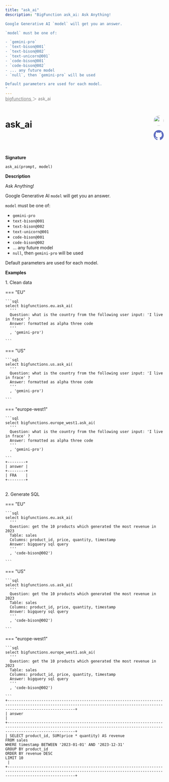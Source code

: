 ```yaml
---
title: "ask_ai"
description: "BigFunction ask_ai: Ask Anything!

Google Generative AI `model` will get you an answer.

`model` must be one of:

- `gemini-pro`
- `text-bison@001`
- `text-bison@002`
- `text-unicorn@001`
- `code-bison@001`
- `code-bison@002`
- ... any future model
- `null`, then `gemini-pro` will be used

Default parameters are used for each model.
"
---
```


<span style="color: gray; position: relative; top: -1rem">
  <a href=".." style="color: gray">bigfunctions </a> ＞ ask_ai
</span>

# ask_ai


<div style="position: relative; top: -4rem; margin-bottom:  -2rem; text-align: right; z-index: 9999;">
  
  <a href="https://www.linkedin.com/in/paul-marcombes" title="Author: Paul Marcombes" target="_blank">
    <img src="https://lh3.googleusercontent.com/a-/ACB-R5RDf2yxcw1p_IYLCKmiUIScreatDdhG8B83om6Ohw=s260" width="32" style=" border-radius: 50% !important">
  </a>
  
  <a href="{REPO_URL}/tree/main/bigfunctions/ask_ai.yaml" title="Edit on GitHub" target="_blank"><svg xmlns="http://www.w3.org/2000/svg" width="32" height="32" viewBox="0 0 24 24"><path fill="#5d6cc0" d="M12 0c-6.626 0-12 5.373-12 12 0 5.302 3.438 9.8 8.207 11.387.599.111.793-.261.793-.577v-2.234c-3.338.726-4.033-1.416-4.033-1.416-.546-1.387-1.333-1.756-1.333-1.756-1.089-.745.083-.729.083-.729 1.205.084 1.839 1.237 1.839 1.237 1.07 1.834 2.807 1.304 3.492.997.107-.775.418-1.305.762-1.604-2.665-.305-5.467-1.334-5.467-5.931 0-1.311.469-2.381 1.236-3.221-.124-.303-.535-1.524.117-3.176 0 0 1.008-.322 3.301 1.23.957-.266 1.983-.399 3.003-.404 1.02.005 2.047.138 3.006.404 2.291-1.552 3.297-1.23 3.297-1.23.653 1.653.242 2.874.118 3.176.77.84 1.235 1.911 1.235 3.221 0 4.609-2.807 5.624-5.479 5.921.43.372.823 1.102.823 2.222v3.293c0 .319.192.694.801.576 4.765-1.589 8.199-6.086 8.199-11.386 0-6.627-5.373-12-12-12z"/></svg></a>
</div>



**Signature** 
```
ask_ai(prompt, model)
```

**Description**

Ask Anything!

Google Generative AI `model` will get you an answer.

`model` must be one of:

- `gemini-pro`
- `text-bison@001`
- `text-bison@002`
- `text-unicorn@001`
- `code-bison@001`
- `code-bison@002`
- ... any future model
- `null`, then `gemini-pro` will be used

Default parameters are used for each model.






**Examples**



<span style="color: var(--md-typeset-a-color);">1. Clean data</span>









=== "EU"

    ```sql
    select bigfunctions.eu.ask_ai(
      '''
      Question: what is the country from the following user input: 'I live in frace' ?
      Answer: formatted as alpha three code
      '''
      , 'gemini-pro')
    
    ```




=== "US"

    ```sql
    select bigfunctions.us.ask_ai(
      '''
      Question: what is the country from the following user input: 'I live in frace' ?
      Answer: formatted as alpha three code
      '''
      , 'gemini-pro')
    
    ```




=== "europe-west1"

    ```sql
    select bigfunctions.europe_west1.ask_ai(
      '''
      Question: what is the country from the following user input: 'I live in frace' ?
      Answer: formatted as alpha three code
      '''
      , 'gemini-pro')
    
    ```









<pre style="margin-top: -1rem;">
<code style="padding-top: 0px; padding-bottom: 0px;">+--------+
| answer |
+--------+
| FRA    |
+--------+
</code>
</pre>









<span style="color: var(--md-typeset-a-color);">2. Generate SQL</span>









=== "EU"

    ```sql
    select bigfunctions.eu.ask_ai(
      '''
      Question: get the 10 products which generated the most revenue in 2023
      Table: sales
      Columns: product_id, price, quantity, timestamp
      Answer: bigquery sql query
      '''
      , 'code-bison@002')
    
    ```




=== "US"

    ```sql
    select bigfunctions.us.ask_ai(
      '''
      Question: get the 10 products which generated the most revenue in 2023
      Table: sales
      Columns: product_id, price, quantity, timestamp
      Answer: bigquery sql query
      '''
      , 'code-bison@002')
    
    ```




=== "europe-west1"

    ```sql
    select bigfunctions.europe_west1.ask_ai(
      '''
      Question: get the 10 products which generated the most revenue in 2023
      Table: sales
      Columns: product_id, price, quantity, timestamp
      Answer: bigquery sql query
      '''
      , 'code-bison@002')
    
    ```









<pre style="margin-top: -1rem;">
<code style="padding-top: 0px; padding-bottom: 0px;">+--------------------------------------------------------------------------------------------------------------------------------------------------------------------------+
| answer                                                                                                                                                                   |
+--------------------------------------------------------------------------------------------------------------------------------------------------------------------------+
| SELECT product_id, SUM(price * quantity) AS revenue
FROM sales
WHERE timestamp BETWEEN &#39;2023-01-01&#39; AND &#39;2023-12-31&#39;
GROUP BY product_id
ORDER BY revenue DESC
LIMIT 10
 |
+--------------------------------------------------------------------------------------------------------------------------------------------------------------------------+
</code>
</pre>










